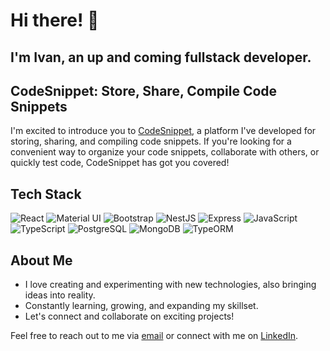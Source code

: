 # Hi there! 👋

## I'm Ivan, an up and coming fullstack developer.

## CodeSnippet: Store, Share, Compile Code Snippets

I'm excited to introduce you to [CodeSnippet](https://www.codesnippet.app), a platform I've developed for storing, sharing, and compiling code snippets. If you're looking for a convenient way to organize your code snippets, collaborate with others, or quickly test code, CodeSnippet has got you covered!

## Tech Stack

![React](https://img.shields.io/badge/-React-61DAFB?logo=react&logoColor=white&style=flat-square) ![Material UI](https://img.shields.io/badge/-Material_UI-0081CB?logo=material-ui&logoColor=white&style=flat-square) ![Bootstrap](https://img.shields.io/badge/-Bootstrap-7952B3?logo=bootstrap&logoColor=white&style=flat-square) ![NestJS](https://img.shields.io/badge/-NestJS-E0234E?logo=nestjs&logoColor=white&style=flat-square) ![Express](https://img.shields.io/badge/-Express-000000?logo=express&logoColor=white&style=flat-square) ![JavaScript](https://img.shields.io/badge/-JavaScript-F7DF1E?logo=javascript&logoColor=white&style=flat-square) ![TypeScript](https://img.shields.io/badge/-TypeScript-007ACC?logo=typescript&logoColor=white&style=flat-square) ![PostgreSQL](https://img.shields.io/badge/-PostgreSQL-336791?logo=postgresql&logoColor=white&style=flat-square) ![MongoDB](https://img.shields.io/badge/-MongoDB-47A248?logo=mongodb&logoColor=white&style=flat-square) ![TypeORM](https://img.shields.io/badge/-TypeORM-F7DF1E?logo=typeorm&logoColor=white&style=flat-square)

## About Me

- I love creating and experimenting with new technologies, also bringing ideas into reality.
- Constantly learning, growing, and expanding my skillset.
- Let's connect and collaborate on exciting projects!

Feel free to reach out to me via [email](mailto:ivan.apostolovski@gmail.com) or connect with me on [LinkedIn](https://www.linkedin.com/in/ivan-apostolovski-22b361211/).

